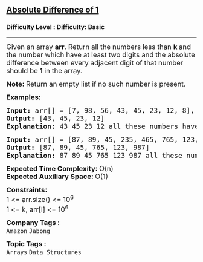 <h2><a href="https://www.geeksforgeeks.org/problems/absolute-difference-11156/1?page=1&sortBy=difficulty">Absolute Difference of 1</a></h2><h3>Difficulty Level : Difficulty: Basic</h3><hr><div class="problems_problem_content__Xm_eO"><p><span style="font-size: 18px;">Given an array <strong>arr</strong>. Return all the numbers less than <strong>k&nbsp;</strong>and the number which have at least two digits and the absolute difference between every adjacent digit of that number should be <strong>1&nbsp;</strong>in the array.</span></p>
<p><span style="font-size: 18px;"><strong>Note: </strong>Return an empty list if no such number is present.</span></p>
<p><span style="font-size: 18px;"><strong>Examples:</strong></span></p>
<pre><span style="font-size: 18px;"><strong>Input: </strong>arr[] = [7, 98, 56, 43, 45, 23, 12, 8], k = 54
<strong>Output:</strong> [43, 45, 23, 12]
<strong>Explanation:</strong> 43 45 23 12 all these numbers have adjacent digits diff as 1 and they areless than 54.</span></pre>
<pre><span style="font-size: 18px;"><strong>Input:</strong> arr[] = [87, 89, 45, 235, 465, 765, 123, 987, 499, 655], k = 1000
<strong>Output:</strong> [87, 89, 45, 765, 123, 987]
<strong>Explanation:</strong> 87 89 45 765 123 987 all these numbers have adjacent digits diff as 1 and they areless than 1000.</span>
</pre>
<p><span style="font-size: 18px;"><strong>Expected Time Complexity: </strong>O(n)<br><strong>Expected Auxiliary Space: </strong>O(1)</span></p>
<p><span style="font-size: 18px;"><strong>Constraints:</strong><br>1 &lt;= arr.size() &lt;= 10<sup>6</sup><br>1 &lt;= k, arr[i] &lt;= 10<sup>6</sup></span></p></div><p><span style=font-size:18px><strong>Company Tags : </strong><br><code>Amazon</code>&nbsp;<code>Jabong</code>&nbsp;<br><p><span style=font-size:18px><strong>Topic Tags : </strong><br><code>Arrays</code>&nbsp;<code>Data Structures</code>&nbsp;